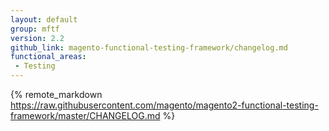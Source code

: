 ```yaml
---
layout: default
group: mftf
version: 2.2
github_link: magento-functional-testing-framework/changelog.md
functional_areas:
 - Testing
---
```


{% remote_markdown https://raw.githubusercontent.com/magento/magento2-functional-testing-framework/master/CHANGELOG.md %}